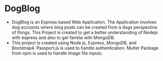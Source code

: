 # DogBlog

* DogBlog is an Express based Web Application. The Application involves dog accounts where blog posts can be created from a dogs perspective of things. This Project is created to get a better understanding of Nodejs with express and also to get familia with MongoDB.
* This project is created using Node.js, Express, MongoDB, and Bootstrap4. Passport.js is used to handle authentication. Multer Package from npm is used to handle Image file inputs.


